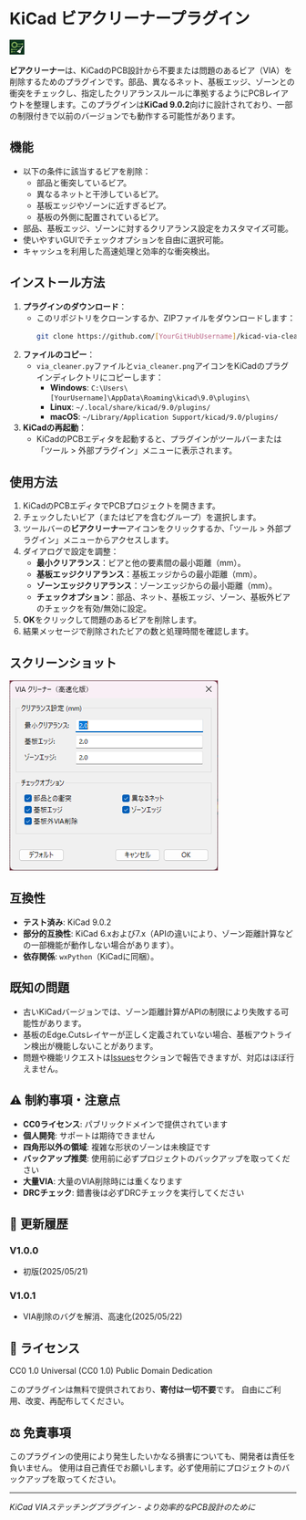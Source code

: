 # KiCad ビアクリーナープラグイン

![ビアクリーナーアイコン](via_cleaner.png)

**ビアクリーナー**は、KiCadのPCB設計から不要または問題のあるビア（VIA）を削除するためのプラグインです。部品、異なるネット、基板エッジ、ゾーンとの衝突をチェックし、指定したクリアランスルールに準拠するようにPCBレイアウトを整理します。このプラグインは**KiCad 9.0.2**向けに設計されており、一部の制限付きで以前のバージョンでも動作する可能性があります。

## 機能
- 以下の条件に該当するビアを削除：
  - 部品と衝突しているビア。
  - 異なるネットと干渉しているビア。
  - 基板エッジやゾーンに近すぎるビア。
  - 基板の外側に配置されているビア。
- 部品、基板エッジ、ゾーンに対するクリアランス設定をカスタマイズ可能。
- 使いやすいGUIでチェックオプションを自由に選択可能。
- キャッシュを利用した高速処理と効率的な衝突検出。

## インストール方法
1. **プラグインのダウンロード**：
   - このリポジトリをクローンするか、ZIPファイルをダウンロードします：
     ```bash
     git clone https://github.com/[YourGitHubUsername]/kicad-via-cleaner.git
     ```
2. **ファイルのコピー**：
   - `via_cleaner.py`ファイルと`via_cleaner.png`アイコンをKiCadのプラグインディレクトリにコピーします：
     - **Windows**: `C:\Users\[YourUsername]\AppData\Roaming\kicad\9.0\plugins\`
     - **Linux**: `~/.local/share/kicad/9.0/plugins/`
     - **macOS**: `~/Library/Application Support/kicad/9.0/plugins/`
3. **KiCadの再起動**：
   - KiCadのPCBエディタを起動すると、プラグインがツールバーまたは「ツール > 外部プラグイン」メニューに表示されます。

## 使用方法
1. KiCadのPCBエディタでPCBプロジェクトを開きます。
2. チェックしたいビア（またはビアを含むグループ）を選択します。
3. ツールバーの**ビアクリーナー**アイコンをクリックするか、「ツール > 外部プラグイン」メニューからアクセスします。
4. ダイアログで設定を調整：
   - **最小クリアランス**：ビアと他の要素間の最小距離（mm）。
   - **基板エッジクリアランス**：基板エッジからの最小距離（mm）。
   - **ゾーンエッジクリアランス**：ゾーンエッジからの最小距離（mm）。
   - **チェックオプション**：部品、ネット、基板エッジ、ゾーン、基板外ビアのチェックを有効/無効に設定。
5. **OK**をクリックして問題のあるビアを削除します。
6. 結果メッセージで削除されたビアの数と処理時間を確認します。

## スクリーンショット
![ビアクリーナーダイアログ](images/kicad-via-cleaner.png)

## 互換性
- **テスト済み**: KiCad 9.0.2
- **部分的互換性**: KiCad 6.xおよび7.x（APIの違いにより、ゾーン距離計算などの一部機能が動作しない場合があります）。
- **依存関係**: `wxPython`（KiCadに同梱）。

## 既知の問題
- 古いKiCadバージョンでは、ゾーン距離計算がAPIの制限により失敗する可能性があります。
- 基板のEdge.Cutsレイヤーが正しく定義されていない場合、基板アウトライン検出が機能しないことがあります。
- 問題や機能リクエストは[Issues](https://github.com/[YourGitHubUsername]/kicad-via-cleaner/issues)セクションで報告できますが、対応はほぼ行えません。

## ⚠️ 制約事項・注意点

- **CC0ライセンス**: パブリックドメインで提供されています
- **個人開発**: サポートは期待できません
- **四角形以外の領域**: 複雑な形状のゾーンは未検証です
- **バックアップ推奨**: 使用前に必ずプロジェクトのバックアップを取ってください
- **大量VIA**: 大量のVIA削除時には重くなります
- **DRCチェック**: 錯書後は必ずDRCチェックを実行してください

## 🔄 更新履歴

### V1.0.0
- 初版(2025/05/21)
### V1.0.1 
- VIA削除のバグを解消、高速化(2025/05/22)

## 📄 ライセンス

CC0 1.0 Universal (CC0 1.0) Public Domain Dedication

このプラグインは無料で提供されており、**寄付は一切不要**です。
自由にご利用、改変、再配布してください。

## ⚖️ 免責事項

このプラグインの使用により発生したいかなる損害についても、開発者は責任を負いません。
使用は自己責任でお願いします。必ず使用前にプロジェクトのバックアップを取ってください。

---

*KiCad VIAステッチングプラグイン - より効率的なPCB設計のために*